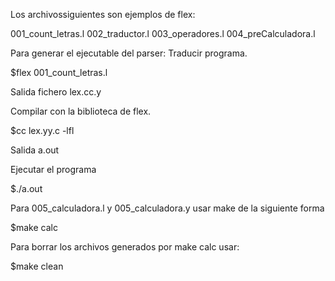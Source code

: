 Los archivossiguientes son ejemplos de flex:

001_count_letras.l 
002_traductor.l
003_operadores.l
004_preCalculadora.l

Para generar el ejecutable del parser:
Traducir programa.

$flex 001_count_letras.l 

Salida fichero lex.cc.y


Compilar con la biblioteca de flex.

$cc lex.yy.c -lfl

Salida a.out

Ejecutar el programa

$./a.out


Para 005_calculadora.l y 005_calculadora.y usar make de la siguiente forma

$make calc

Para borrar los archivos generados por make calc usar:

$make clean
